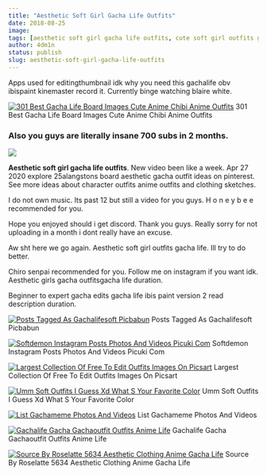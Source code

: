 ```yaml
---
title: "Aesthetic Soft Girl Gacha Life Outfits"
date: 2018-08-25
image: 
tags: [aesthetic soft girl gacha life outfits, cute soft girl outfits gacha life aesthetic hairstyles, outfit ideas aesthetic soft girl gacha life outfits, soft aesthetic girl soft aesthetic cute gacha life outfits, summer aesthetic soft girl gacha life outfits]
author: 4dm1n
status: publish
slug: aesthetic-soft-girl-gacha-life-outfits
---
```


Apps used for editingthumbnail idk why you need this gachalife obv ibispaint kinemaster record it. Currently binge watching blaire white.

[![301 Best Gacha Life Board Images Cute Anime Chibi Anime Outfits](https://i0.wp.com/i.pinimg.com/236x/73/73/c6/7373c6ff4e14120f00fa42185b2dbe2a.jpg)](https://i.pinimg.com/236x/73/73/c6/7373c6ff4e14120f00fa42185b2dbe2a.jpg) 301 Best Gacha Life Board Images Cute Anime Chibi Anime Outfits

### Also you guys are literally insane 700 subs in 2 months.

![](https://i0.wp.com/i.pinimg.com/originals/5d/42/99/5d4299ee0c257043986e2343fc638269.jpg)

**Aesthetic soft girl gacha life outfits**. New video been like a week. Apr 27 2020 explore 25alangstons board aesthetic gacha outfit ideas on pinterest. See more ideas about character outfits anime outfits and clothing sketches.

I do not own music. Its past 12 but still a video for you guys. H o n e y b e e recommended for you.

Hope you enjoyed should i get discord. Thank you guys. Really sorry for not uploading in a month i dont really have an excuse.

Aw sht here we go again. Aesthetic soft girl outfits gacha life. Ill try to do better.

Chiro senpai recommended for you. Follow me on instagram if you want idk. Aesthetic girls gacha outfitsgacha life duration.

Beginner to expert gacha edits gacha life ibis paint version 2 read description duration.

[![Posts Tagged As Gachalifesoft Picbabun](https://i0.wp.com/scontent-atl3-1.cdninstagram.com/v/t51.2885-15/sh0.08/e35/s640x640/95612188_158162419028655_6984469240481857681_n.jpg?_nc_ht=scontent-atl3-1.cdninstagram.com&_nc_cat=103&_nc_ohc=ZiJrUm8pcj4AX_wrS96&oh=8617b11d1ac4c852ce3c5f045edc74e4&oe=5EDB7B40)](https://scontent-atl3-1.cdninstagram.com/v/t51.2885-15/sh0.08/e35/s640x640/95612188_158162419028655_6984469240481857681_n.jpg?_nc_ht=scontent-atl3-1.cdninstagram.com&_nc_cat=103&_nc_ohc=ZiJrUm8pcj4AX_wrS96&oh=8617b11d1ac4c852ce3c5f045edc74e4&oe=5EDB7B40) Posts Tagged As Gachalifesoft Picbabun

[![Softdemon Instagram Posts Photos And Videos Picuki Com](https://i0.wp.com/scontent-yyz1-1.cdninstagram.com/v/t51.2885-15/e35/81165188_116178859790367_3117303553316256978_n.jpg?_nc_ht=scontent-yyz1-1.cdninstagram.com&_nc_cat=103&_nc_ohc=fgAFhK02DJUAX8FIujI&oh=cedb6db54c2b9f1b7bdb0aa447b3e13e&oe=5E8EE2D2)](https://scontent-yyz1-1.cdninstagram.com/v/t51.2885-15/e35/81165188_116178859790367_3117303553316256978_n.jpg?_nc_ht=scontent-yyz1-1.cdninstagram.com&_nc_cat=103&_nc_ohc=fgAFhK02DJUAX8FIujI&oh=cedb6db54c2b9f1b7bdb0aa447b3e13e&oe=5E8EE2D2) Softdemon Instagram Posts Photos And Videos Picuki Com

[![Largest Collection Of Free To Edit Outfits Images On Picsart](https://i0.wp.com/cdn131.picsart.com/307270439156201.jpg?type=webp&to=crop&r=256)](https://cdn131.picsart.com/307270439156201.jpg?type=webp&to=crop&r=256) Largest Collection Of Free To Edit Outfits Images On Picsart

[![Umm Soft Outfits I Guess Xd What S Your Favorite Color](https://i0.wp.com/i.pinimg.com/originals/17/c1/da/17c1dad51b69531f2c02c8bf200d184b.jpg)](https://i.pinimg.com/originals/17/c1/da/17c1dad51b69531f2c02c8bf200d184b.jpg) Umm Soft Outfits I Guess Xd What S Your Favorite Color

[![List Gachameme Photos And Videos](https://i0.wp.com/scontent-atl3-1.cdninstagram.com/v/t51.2885-15/e35/95336504_111292903708696_2368158629020928116_n.jpg?_nc_ht=scontent-atl3-1.cdninstagram.com&_nc_cat=104&_nc_ohc=wpgMErD_4M8AX9Ygqqk&oh=f84008f4dea73514f6a9a9e2fd39f78a&oe=5ED73092)](https://scontent-atl3-1.cdninstagram.com/v/t51.2885-15/e35/95336504_111292903708696_2368158629020928116_n.jpg?_nc_ht=scontent-atl3-1.cdninstagram.com&_nc_cat=104&_nc_ohc=wpgMErD_4M8AX9Ygqqk&oh=f84008f4dea73514f6a9a9e2fd39f78a&oe=5ED73092) List Gachameme Photos And Videos

[![Gachalife Gacha Gachaoutfit Outfits Anime Life](https://i0.wp.com/i.pinimg.com/originals/5d/42/99/5d4299ee0c257043986e2343fc638269.jpg)](https://i.pinimg.com/originals/5d/42/99/5d4299ee0c257043986e2343fc638269.jpg) Gachalife Gacha Gachaoutfit Outfits Anime Life

[![Source By Roselatte 5634 Aesthetic Clothing Anime Gacha Life](https://i0.wp.com/i.pinimg.com/originals/af/5e/fd/af5efdbc105f702380fe8a997b504900.png)](https://i.pinimg.com/originals/af/5e/fd/af5efdbc105f702380fe8a997b504900.png) Source By Roselatte 5634 Aesthetic Clothing Anime Gacha Life
